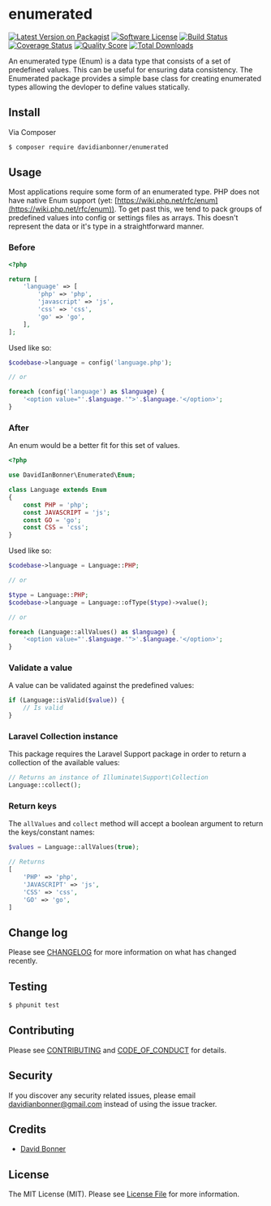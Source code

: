 # enumerated

[![Latest Version on Packagist][ico-version]][link-packagist]
[![Software License][ico-license]](LICENSE.md)
[![Build Status][ico-travis]][link-travis]
[![Coverage Status][ico-scrutinizer]][link-scrutinizer]
[![Quality Score][ico-code-quality]][link-code-quality]
[![Total Downloads][ico-downloads]][link-downloads]

An enumerated type (Enum) is a data type that consists of a set of predefined values. This can be useful for ensuring data consistency. The Enumerated package provides a simple base class for creating enumerated types allowing the devloper to define values statically.

## Install

Via Composer

``` bash
$ composer require davidianbonner/enumerated
```

## Usage

Most applications require some form of an enumerated type. PHP does not have native Enum support (yet: [https://wiki.php.net/rfc/enum](https://wiki.php.net/rfc/enum)). To get past this, we tend to pack groups of predefined values into config or settings files as arrays. This doesn't represent the data or it's type in a straightforward manner.

### Before

```php
<?php

return [
    'language' => [
        'php' => 'php',
        'javascript' => 'js',
        'css' => 'css',
        'go' => 'go',
    ],
];
```

Used like so:

```php
$codebase->language = config('language.php');

// or

foreach (config('language') as $language) {
    '<option value="'.$language.'">'.$language.'</option>';
}
```

### After

An enum would be a better fit for this set of values.

```php
<?php

use DavidIanBonner\Enumerated\Enum;

class Language extends Enum
{
    const PHP = 'php';
    const JAVASCRIPT = 'js';
    const GO = 'go';
    const CSS = 'css';
}
```

Used like so:

```php
$codebase->language = Language::PHP;

// or

$type = Language::PHP;
$codebase->language = Language::ofType($type)->value();

// or

foreach (Language::allValues() as $language) {
    '<option value="'.$language.'">'.$language.'</option>';
}
```

### Validate a value

A value can be validated against the predefined values:

```php
if (Language::isValid($value)) {
    // Is valid
}
```

### Laravel Collection instance

This package requires the Laravel Support package in order to return a collection of the available values:

```php
// Returns an instance of Illuminate\Support\Collection
Language::collect();
```

### Return keys

The `allValues` and `collect` method will accept a boolean argument to return the keys/constant names:

```php
$values = Language::allValues(true);

// Returns
[
    'PHP' => 'php',
    'JAVASCRIPT' => 'js',
    'CSS' => 'css',
    'GO' => 'go',
]

```

## Change log

Please see [CHANGELOG](CHANGELOG.md) for more information on what has changed recently.

## Testing

``` bash
$ phpunit test
```

## Contributing

Please see [CONTRIBUTING](CONTRIBUTING.md) and [CODE_OF_CONDUCT](CODE_OF_CONDUCT.md) for details.

## Security

If you discover any security related issues, please email davidianbonner@gmail.com instead of using the issue tracker.

## Credits

- [David Bonner](http://davidianbonner.com)

## License

The MIT License (MIT). Please see [License File](LICENSE.md) for more information.

[ico-version]: https://img.shields.io/packagist/v/davidianbonner/enumerated.svg?style=flat-square
[ico-license]: https://img.shields.io/badge/license-MIT-brightgreen.svg?style=flat-square
[ico-travis]: https://img.shields.io/travis/davidianbonner/enumerated/master.svg?style=flat-square
[ico-scrutinizer]: https://img.shields.io/scrutinizer/coverage/g/davidianbonner/enumerated.svg?style=flat-square
[ico-code-quality]: https://img.shields.io/scrutinizer/g/davidianbonner/enumerated.svg?style=flat-square
[ico-downloads]: https://img.shields.io/packagist/dt/davidianbonner/enumerated.svg?style=flat-square

[link-packagist]: https://packagist.org/packages/davidianbonner/enumerated
[link-travis]: https://travis-ci.org/davidianbonner/enumerated
[link-scrutinizer]: https://scrutinizer-ci.com/g/davidianbonner/enumerated/code-structure
[link-code-quality]: https://scrutinizer-ci.com/g/davidianbonner/enumerated
[link-downloads]: https://packagist.org/packages/davidianbonner/enumerated
[link-author]: https://github.com/davidianbonner
[link-contributors]: ../../contributors
